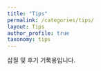 ```yaml
---
title: "Tips"
permalink: /categories/tips/
layout: Tips
author_profile: true
taxonomy: tips
---
```


삽질 및 후기 기록용입니다.